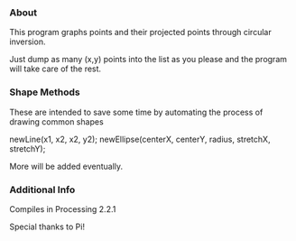 ### About
This program graphs points and their projected points through circular inversion.

Just dump as many (x,y) points into the list as you please and the program will take care of the rest.

### Shape Methods
These are intended to save some time by automating the process of drawing common shapes

newLine(x1, x2, x2, y2);
newEllipse(centerX, centerY, radius, stretchX, stretchY);

More will be added eventually.

### Additional Info
Compiles in Processing 2.2.1

Special thanks to Pi!
